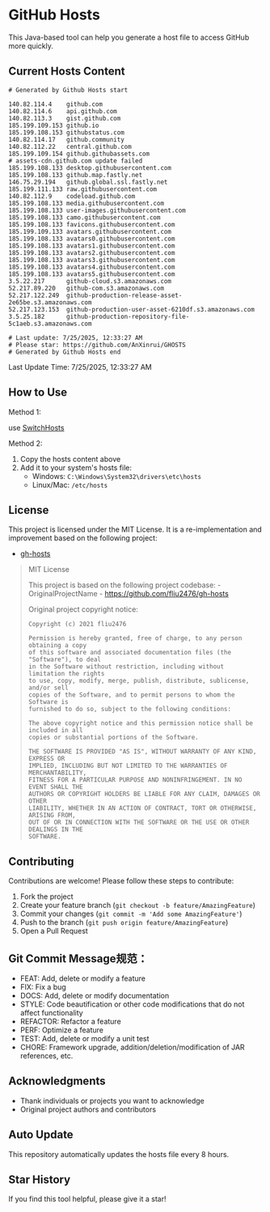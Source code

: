 # GitHub Hosts

This Java-based tool can help you generate a host file to access GitHub more quickly.

## Current Hosts Content

```hosts
# Generated by Github Hosts start  

140.82.114.4    github.com
140.82.114.6    api.github.com
140.82.113.3    gist.github.com
185.199.109.153 github.io
185.199.108.153 githubstatus.com
140.82.114.17   github.community
140.82.112.22   central.github.com
185.199.109.154 github.githubassets.com
# assets-cdn.github.com update failed
185.199.108.133 desktop.githubusercontent.com
185.199.108.133 github.map.fastly.net
146.75.29.194   github.global.ssl.fastly.net
185.199.111.133 raw.githubusercontent.com
140.82.112.9    codeload.github.com
185.199.108.133 media.githubusercontent.com
185.199.108.133 user-images.githubusercontent.com
185.199.108.133 camo.githubusercontent.com
185.199.108.133 favicons.githubusercontent.com
185.199.109.133 avatars.githubusercontent.com
185.199.108.133 avatars0.githubusercontent.com
185.199.108.133 avatars1.githubusercontent.com
185.199.108.133 avatars2.githubusercontent.com
185.199.108.133 avatars3.githubusercontent.com
185.199.108.133 avatars4.githubusercontent.com
185.199.108.133 avatars5.githubusercontent.com
3.5.22.217      github-cloud.s3.amazonaws.com
52.217.89.220   github-com.s3.amazonaws.com
52.217.122.249  github-production-release-asset-2e65be.s3.amazonaws.com
52.217.123.153  github-production-user-asset-6210df.s3.amazonaws.com
3.5.25.182      github-production-repository-file-5c1aeb.s3.amazonaws.com

# Last update: 7/25/2025, 12:33:27 AM
# Please star: https://github.com/AnXinrui/GHOSTS
# Generated by Github Hosts end
```

Last Update Time: 7/25/2025, 12:33:27 AM

## How to Use

Method 1:

use [SwitchHosts](https://github.com/oldj/SwitchHosts)

Method 2:
1. Copy the hosts content above
2. Add it to your system's hosts file:
   - Windows: `C:\Windows\System32\drivers\etc\hosts`
   - Linux/Mac: `/etc/hosts`

## License
This project is licensed under the MIT License. It is a re-implementation and improvement based on the following project:
- [gh-hosts](https://github.com/fliu2476/gh-hosts)

> MIT License 
>
> This project is based on the following project codebase: -OriginalProjectName - https://github.com/fliu2476/gh-hosts
>
> Original project copyright notice:
>
> ```
> Copyright (c) 2021 fliu2476
> 
> Permission is hereby granted, free of charge, to any person obtaining a copy
> of this software and associated documentation files (the "Software"), to deal
> in the Software without restriction, including without limitation the rights
> to use, copy, modify, merge, publish, distribute, sublicense, and/or sell
> copies of the Software, and to permit persons to whom the Software is
> furnished to do so, subject to the following conditions:
> 
> The above copyright notice and this permission notice shall be included in all
> copies or substantial portions of the Software.
> 
> THE SOFTWARE IS PROVIDED "AS IS", WITHOUT WARRANTY OF ANY KIND, EXPRESS OR
> IMPLIED, INCLUDING BUT NOT LIMITED TO THE WARRANTIES OF MERCHANTABILITY,
> FITNESS FOR A PARTICULAR PURPOSE AND NONINFRINGEMENT. IN NO EVENT SHALL THE
> AUTHORS OR COPYRIGHT HOLDERS BE LIABLE FOR ANY CLAIM, DAMAGES OR OTHER
> LIABILITY, WHETHER IN AN ACTION OF CONTRACT, TORT OR OTHERWISE, ARISING FROM,
> OUT OF OR IN CONNECTION WITH THE SOFTWARE OR THE USE OR OTHER DEALINGS IN THE
> SOFTWARE.
> ```

## Contributing

Contributions are welcome! Please follow these steps to contribute:

1. Fork the project
2. Create your feature branch (`git checkout -b feature/AmazingFeature`)
3. Commit your changes (`git commit -m 'Add some AmazingFeature'`)
4. Push to the branch (`git push origin feature/AmazingFeature`)
5. Open a Pull Request

## Git Commit Message规范：

- FEAT: Add, delete or modify a feature
- FIX: Fix a bug
- DOCS: Add, delete or modify documentation
- STYLE: Code beautification or other code modifications that do not affect functionality
- REFACTOR: Refactor a feature
- PERF: Optimize a feature
- TEST: Add, delete or modify a unit test
- CHORE: Framework upgrade, addition/deletion/modification of JAR references, etc.

## Acknowledgments

- Thank individuals or projects you want to acknowledge
- Original project authors and contributors

## Auto Update

This repository automatically updates the hosts file every 8 hours.

## Star History

If you find this tool helpful, please give it a star!

